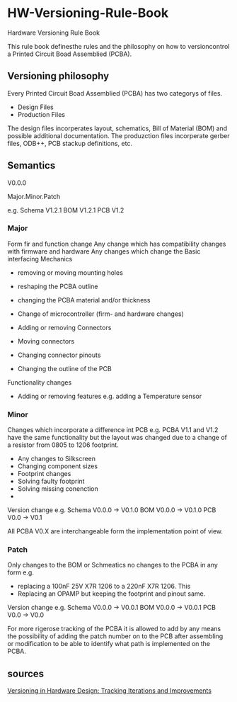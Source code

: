 # HW-Versioning-Rule-Book
Hardware Versioning Rule Book

This rule book definesthe rules and the philosophy on how to versioncontrol a Printed Circuit Boad Assemblied (PCBA).

## Versioning philosophy

Every Printed Circuit Boad Assemblied (PCBA) has two categorys of files.
-  Design Files
-  Production Files

The design files incorperates layout, schematics, Bill of Material (BOM) and possible additional documentation.
The produzction files incorperate gerber files, ODB++, PCB stackup definitions, etc.


## Semantics

V0.0.0

Major.Minor.Patch

e.g.
Schema 	V1.2.1
BOM 		V1.2.1
PCB		V1.2

### Major

Form fir and function change
Any change which has compatibility changes with firmware and hardware
Any changes which change the Basic interfacing Mechanics
-	removing or moving mounting holes
-	reshaping the PCBA outline
-	changing the PCBA material and/or thickness

-	Change of microcontroller (firm- and hardware changes)
-	Adding or removing Connectors
-	Moving connectors
-	Changing connector pinouts
-	Changing the outline of the PCB

Functionality changes
-	Adding or removing features e.g. adding a Temperature sensor

### Minor

Changes which incorporate a difference int PCB 
e.g. PCBA V1.1 and V1.2 have the same functionality but the layout was changed due to a change of a resistor from 0805 to 1206 footprint. 
-	Any changes to Silkscreen
-	Changing component sizes
-	Footprint changes
-	Solving faulty footprint
-	Solving missing conenction
-	

Version change e.g.
Schema	V0.0.0		->	V0.1.0
BOM		V0.0.0		->	V0.1.0
PCB		V0.0  		->	V0.1

All PCBA V0.X are interchangeable form the implementation point of view.

### Patch

Only changes to the BOM or Schmeatics no changes to the PCBA in any form
e.g.
-	replacing a 100nF 25V X7R 1206 to a 220nF X7R 1206. This 
-	Replacing an OPAMP but keeping the footprint and pinout same. 

Version change e.g.
Schema	V0.0.0		->	V0.0.1
BOM		V0.0.0		->	V0.0.1
PCB		V0.0  		->	V0.0

For more rigerose tracking of the PCBA it is allowed to add by any means the possibility of adding the patch number on to the PCB after assembling or modification to be able to identify what path is implemented on the PCBA. 

## sources
[Versioning in Hardware Design: Tracking Iterations and Improvements](https://fastercapital.com/content/Versioning-in-Hardware-Design--Tracking-Iterations-and-Improvements.html)
